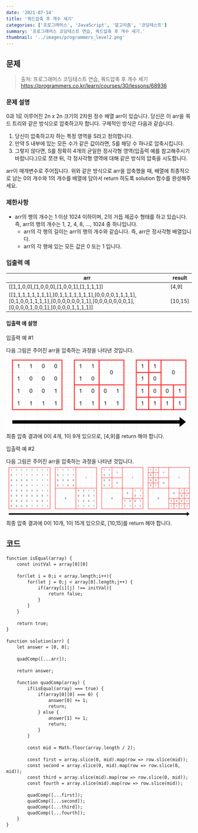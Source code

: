 ```yaml
---
date: '2021-07-14'
title: '쿼드압축 후 개수 세기'
categories: ['프로그래머스', 'JavaScript', '알고리즘', '코딩테스트']
summary: '프로그래머스 코딩테스트 연습, 쿼드압축 후 개수 세기.'
thumbnail: '../images/programmers_level2.png'
---
```


## 문제

> 출처: 프로그래머스 코딩테스트 연습, 쿼드압축 후 개수 세기
> https://programmers.co.kr/learn/courses/30/lessons/68936

### 문제 설명

0과 1로 이루어진 2n x 2n 크기의 2차원 정수 배열 arr이 있습니다. 당신은 이 arr을 쿼드 트리와 같은 방식으로 압축하고자 합니다. 구체적인 방식은 다음과 같습니다.

1. 당신이 압축하고자 하는 특정 영역을 S라고 정의합니다.
2. 만약 S 내부에 있는 모든 수가 같은 값이라면, S를 해당 수 하나로 압축시킵니다.
3. 그렇지 않다면, S를 정확히 4개의 균일한 정사각형 영역(입출력 예를 참고해주시기 바랍니다.)으로 쪼갠 뒤, 각 정사각형 영역에 대해 같은 방식의 압축을 시도합니다.

arr이 매개변수로 주어집니다. 위와 같은 방식으로 arr을 압축했을 때, 배열에 최종적으로 남는 0의 개수와 1의 개수를 배열에 담아서 return 하도록 solution 함수를 완성해주세요.

### 제한사항

- arr의 행의 개수는 1 이상 1024 이하이며, 2의 거듭 제곱수 형태를 하고 있습니다. 즉, arr의 행의 개수는 1, 2, 4, 8, ..., 1024 중 하나입니다.
  - arr의 각 행의 길이는 arr의 행의 개수와 같습니다. 즉, arr은 정사각형 배열입니다.
  - arr의 각 행에 있는 모든 값은 0 또는 1 입니다.

### 입출력 예

| arr                                                                                                                                               | result  |
| ------------------------------------------------------------------------------------------------------------------------------------------------- | ------- |
| [[1,1,0,0],[1,0,0,0],[1,0,0,1],[1,1,1,1]]                                                                                                         | [4,9]   |
| [[1,1,1,1,1,1,1,1],[0,1,1,1,1,1,1,1],[0,0,0,0,1,1,1,1],[0,1,0,0,1,1,1,1],[0,0,0,0,0,0,1,1],[0,0,0,0,0,0,0,1],[0,0,0,0,1,0,0,1],[0,0,0,0,1,1,1,1]] | [10,15] |

#### 입출력 예 설명

입출력 예 #1

다음 그림은 주어진 arr을 압축하는 과정을 나타낸 것입니다.
![쿼드압축1](./src/images/쿼드압축1.png)
최종 압축 결과에 0이 4개, 1이 9개 있으므로, [4,9]를 return 해야 합니다.

입출력 예 #2

다음 그림은 주어진 arr을 압축하는 과정을 나타낸 것입니다.
![쿼드압축2](./src/images/쿼드압축2.png)
최종 압축 결과에 0이 10개, 1이 15개 있으므로, [10,15]를 return 해야 합니다.

## 코드

```
function isEqual(array) {
    const initVal = array[0][0]

    for(let i = 0;i < array.length;i++){
        for(let j = 0;j < array[0].length;j++) {
            if(array[i][j] !== initVal){
                return false;
            }
        }
    }

    return true;
}

function solution(arr) {
    let answer = [0, 0];

    quadComp([...arr]);

    return answer;

    function quadComp(array) {
        if(isEqual(array) === true) {
            if(array[0][0] === 0) {
                answer[0] += 1;
                return;
            } else {
                answer[1] += 1;
                return;
            }
        }

        const mid = Math.floor(array.length / 2);

        const first = array.slice(0, mid).map(row => row.slice(mid));
        const second = array.slice(0, mid).map(row => row.slice(0, mid));
        const third = array.slice(mid).map(row => row.slice(0, mid));
        const fourth = array.slice(mid).map(row => row.slice(mid));

        quadComp([...first]);
        quadComp([...second]);
        quadComp([...third]);
        quadComp([...fourth]);
    }
}
```
